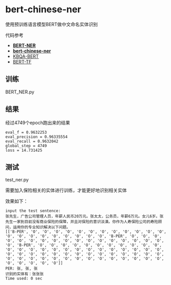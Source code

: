 # bert-chinese-ner

使用预训练语言模型BERT做中文命名实体识别

代码参考

- **[BERT-NER](https://github.com/kyzhouhzau/BERT-NER)**
- **[bert-chinese-ner](https://github.com/ProHiryu/bert-chinese-ner)**
- [KBQA-BERT](https://github.com/WenRichard/KBQA-BERT)
- [BERT-TF](https://github.com/google-research/bert)

## 训练
BERT_NER.py

## 结果

经过4749个epoch跑出来的结果

```
eval_f = 0.9632253
eval_precision = 0.96335554
eval_recall = 0.9632042
global_step = 4749
loss = 14.731425
```
## 测试
test_ner.py

需要加入保险相关的实体进行训练，才能更好地识别相关实体

效果如下：
```
input the test sentence:
张先生，广告公司管理人员，年薪人民币20万元。张太太，公务员，年薪6万元。女儿6岁。张先生一家到目前没有商业保险的保障，并且对保险的意识淡漠。你作为人寿保险公司的寿险顾问，运用你的专业知识解决以下问题。
[['B-PER', 'O', 'O', 'O', 'O', 'O', 'O', 'O', 'O', 'O', 'O', 'O', 'O', 'O', 'O', 'O', 'O', 'O', 'O', 'O', 'O', 'O', 'B-PER', 'O', 'O', 'O', 'O', 'O', 'O', 'O', 'O', 'O', 'O', 'O', 'O', 'O', 'O', 'O', 'O', 'O', 'O', 'B-PER', 'O', 'O', 'O', 'O', 'O', 'O', 'O', 'O', 'O', 'O', 'O', 'O', 'O', 'O', 'O', 'O', 'O', 'O', 'O', 'O', 'O', 'O', 'O', 'O', 'O', 'O', 'O', 'O', 'O', 'O', 'O', 'O', 'O', 'O', 'O', 'O', 'O', 'O', 'O', 'O', 'O', 'O', 'O', 'O', 'O', 'O', 'O', 'O', 'O', 'O', 'O', 'O', 'O', 'O', 'O', 'O', 'O', 'O']]
PER: 张, 张, 张
识别的实体有：张张张
Time used: 0 sec
```